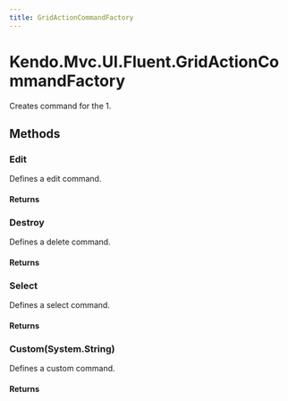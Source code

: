 ```yaml
---
title: GridActionCommandFactory
---
```


# Kendo.Mvc.UI.Fluent.GridActionCommandFactory
Creates command for the 1.




## Methods


### Edit
Defines a edit command.



#### Returns




### Destroy
Defines a delete command.



#### Returns




### Select
Defines a select command.



#### Returns




### Custom(System.String)
Defines a custom command.



#### Returns






